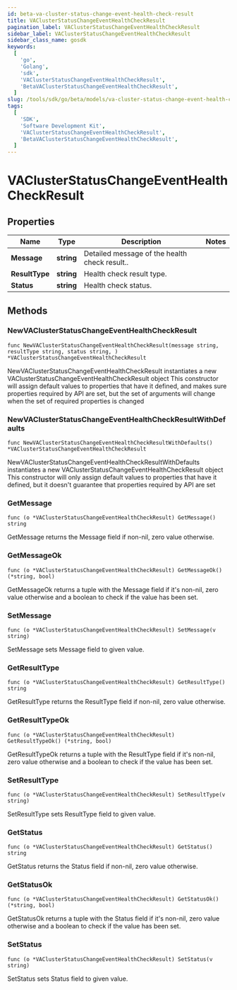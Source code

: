 ```yaml
---
id: beta-va-cluster-status-change-event-health-check-result
title: VAClusterStatusChangeEventHealthCheckResult
pagination_label: VAClusterStatusChangeEventHealthCheckResult
sidebar_label: VAClusterStatusChangeEventHealthCheckResult
sidebar_class_name: gosdk
keywords:
  [
    'go',
    'Golang',
    'sdk',
    'VAClusterStatusChangeEventHealthCheckResult',
    'BetaVAClusterStatusChangeEventHealthCheckResult',
  ]
slug: /tools/sdk/go/beta/models/va-cluster-status-change-event-health-check-result
tags:
  [
    'SDK',
    'Software Development Kit',
    'VAClusterStatusChangeEventHealthCheckResult',
    'BetaVAClusterStatusChangeEventHealthCheckResult',
  ]
---
```


# VAClusterStatusChangeEventHealthCheckResult

## Properties

| Name | Type | Description | Notes |
| --- | --- | --- | --- |
| **Message** | **string** | Detailed message of the health check result.. |
| **ResultType** | **string** | Health check result type. |
| **Status** | **string** | Health check status. |

## Methods

### NewVAClusterStatusChangeEventHealthCheckResult

`func NewVAClusterStatusChangeEventHealthCheckResult(message string, resultType string, status string, ) *VAClusterStatusChangeEventHealthCheckResult`

NewVAClusterStatusChangeEventHealthCheckResult instantiates a new VAClusterStatusChangeEventHealthCheckResult object This constructor will assign default values to properties that have it defined, and makes sure properties required by API are set, but the set of arguments will change when the set of required properties is changed

### NewVAClusterStatusChangeEventHealthCheckResultWithDefaults

`func NewVAClusterStatusChangeEventHealthCheckResultWithDefaults() *VAClusterStatusChangeEventHealthCheckResult`

NewVAClusterStatusChangeEventHealthCheckResultWithDefaults instantiates a new VAClusterStatusChangeEventHealthCheckResult object This constructor will only assign default values to properties that have it defined, but it doesn't guarantee that properties required by API are set

### GetMessage

`func (o *VAClusterStatusChangeEventHealthCheckResult) GetMessage() string`

GetMessage returns the Message field if non-nil, zero value otherwise.

### GetMessageOk

`func (o *VAClusterStatusChangeEventHealthCheckResult) GetMessageOk() (*string, bool)`

GetMessageOk returns a tuple with the Message field if it's non-nil, zero value otherwise and a boolean to check if the value has been set.

### SetMessage

`func (o *VAClusterStatusChangeEventHealthCheckResult) SetMessage(v string)`

SetMessage sets Message field to given value.

### GetResultType

`func (o *VAClusterStatusChangeEventHealthCheckResult) GetResultType() string`

GetResultType returns the ResultType field if non-nil, zero value otherwise.

### GetResultTypeOk

`func (o *VAClusterStatusChangeEventHealthCheckResult) GetResultTypeOk() (*string, bool)`

GetResultTypeOk returns a tuple with the ResultType field if it's non-nil, zero value otherwise and a boolean to check if the value has been set.

### SetResultType

`func (o *VAClusterStatusChangeEventHealthCheckResult) SetResultType(v string)`

SetResultType sets ResultType field to given value.

### GetStatus

`func (o *VAClusterStatusChangeEventHealthCheckResult) GetStatus() string`

GetStatus returns the Status field if non-nil, zero value otherwise.

### GetStatusOk

`func (o *VAClusterStatusChangeEventHealthCheckResult) GetStatusOk() (*string, bool)`

GetStatusOk returns a tuple with the Status field if it's non-nil, zero value otherwise and a boolean to check if the value has been set.

### SetStatus

`func (o *VAClusterStatusChangeEventHealthCheckResult) SetStatus(v string)`

SetStatus sets Status field to given value.
